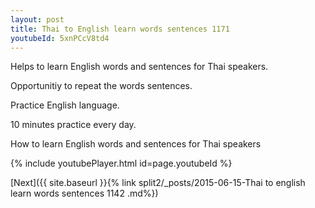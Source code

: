 ```yaml
---
layout: post
title: Thai to English learn words sentences 1171 
youtubeId: 5xnPCcV8td4
---
```

 
 
Helps to learn English words and sentences for Thai speakers.

Opportunitiy to repeat the words sentences. 

Practice English language. 
 
10 minutes practice every day. 
 
How to learn English words and sentences for Thai speakers 
 
{% include youtubePlayer.html id=page.youtubeId %}
 
 
[Next]({{ site.baseurl }}{% link  split2/_posts/2015-06-15-Thai to english learn words sentences 1142 .md%})
 
